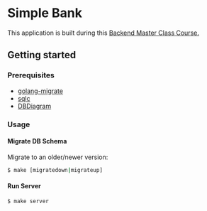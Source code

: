 # Simple Bank
This application is built during this [Backend Master Class Course.](https://www.udemy.com/course/backend-master-class-golang-postgresql-kubernetes/)

## Getting started
### Prerequisites
- [golang-migrate](https://github.com/golang-migrate/migrate)
- [sqlc](https://sqlc.dev/)
- [DBDiagram](https://www.dbdiagram.io/d/Simple-bank-66221b7303593b6b6167e52a)

### Usage
#### Migrate DB Schema
Migrate to an older/newer version:
```bash
$ make [migratedown|migrateup]
```

#### Run Server
```bash
$ make server
```
